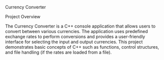 Currency Converter


Project Overview


The Currency Converter is a C++ console application that allows users to convert between various currencies. The application uses predefined exchange rates to perform conversions and provides a user-friendly interface for selecting the input and output currencies. This project demonstrates basic concepts of C++ such as functions, control structures, and file handling (if the rates are loaded from a file).
